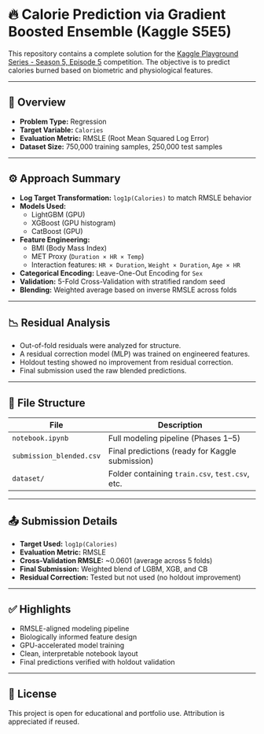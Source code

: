 # 🔥 Calorie Prediction via Gradient Boosted Ensemble (Kaggle S5E5)

This repository contains a complete solution for the [Kaggle Playground Series - Season 5, Episode 5](https://www.kaggle.com/competitions/playground-series-s5e5) competition. The objective is to predict calories burned based on biometric and physiological features.

---

## 📌 Overview

- **Problem Type:** Regression  
- **Target Variable:** `Calories`  
- **Evaluation Metric:** RMSLE (Root Mean Squared Log Error)  
- **Dataset Size:** 750,000 training samples, 250,000 test samples

---

## ⚙️ Approach Summary

- **Log Target Transformation:** `log1p(Calories)` to match RMSLE behavior
- **Models Used:**
  - LightGBM (GPU)
  - XGBoost (GPU histogram)
  - CatBoost (GPU)
- **Feature Engineering:**
  - BMI (Body Mass Index)
  - MET Proxy (`Duration × HR × Temp`)
  - Interaction features: `HR × Duration`, `Weight × Duration`, `Age × HR`
- **Categorical Encoding:** Leave-One-Out Encoding for `Sex`
- **Validation:** 5-Fold Cross-Validation with stratified random seed
- **Blending:** Weighted average based on inverse RMSLE across folds

---

## 📉 Residual Analysis

- Out-of-fold residuals were analyzed for structure.
- A residual correction model (MLP) was trained on engineered features.
- Holdout testing showed no improvement from residual correction.
- Final submission used the raw blended predictions.

---

## 📁 File Structure

| File                     | Description                                      |
|--------------------------|--------------------------------------------------|
| `notebook.ipynb`         | Full modeling pipeline (Phases 1–5)              |
| `submission_blended.csv` | Final predictions (ready for Kaggle submission)  |
| `dataset/`               | Folder containing `train.csv`, `test.csv`, etc.  |

---

## 📤 Submission Details

- **Target Used:** `log1p(Calories)`
- **Evaluation Metric:** RMSLE
- **Cross-Validation RMSLE:** ~0.0601 (average across 5 folds)
- **Final Submission:** Weighted blend of LGBM, XGB, and CB  
- **Residual Correction:** Tested but not used (no holdout improvement)

---

## ✅ Highlights

- RMSLE-aligned modeling pipeline  
- Biologically informed feature design  
- GPU-accelerated model training  
- Clean, interpretable notebook layout  
- Final predictions verified with holdout validation

---

## 📜 License

This project is open for educational and portfolio use. Attribution is appreciated if reused.

